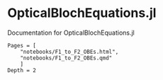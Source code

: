 # OpticalBlochEquations.jl

Documentation for OpticalBlochEquations.jl

```@contents
Pages = [
    "notebooks/F1_to_F2_OBEs.html",
    "notebooks/F1_to_F2_OBEs.qmd"
    ]
Depth = 2
```
